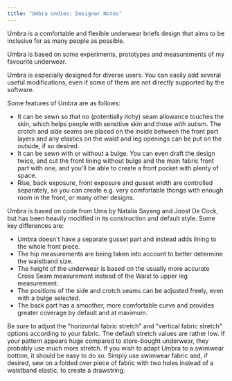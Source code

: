```yaml
---
title: "Umbra undies: Designer Notes"
---
```


Umbra is a comfortable and flexible underwear briefs design that aims to be inclusive for as many people as possible.

Umbra is based on some experiments, prototypes and measurements of my favourite underwear.

Umbra is especially designed for diverse users. You can easily add several useful modifications, even if some of them are not directly supported by the software.

Some features of Umbra are as follows:

* It can be sewn so that no (potentially itchy) seam allowance touches the skin, which helps people with sensitive skin and those with autism. The crotch and side seams are placed on the inside between the front part layers and any elastics on the waist and leg openings can be put on the outside, if so desired.
* It can be sewn with or without a bulge. You can even draft the design twice, and cut the front lining without bulge and the main fabric front part with one, and you'll be able to create a front pocket with plenty of space.
* Rise, back exposure, front exposure and gusset width are controlled separately, so you can create e.g. very comfortable thongs with enough room in the front, or many other designs.

Umbra is based on code from Uma by Natalia Sayang and Joost De Cock, but has been heavily modified in its construction and default style.
Some key differences are:
* Umbra doesn't have a separate gusset part and instead adds lining to the whole front piece.
* The hip measurements are being taken into account to better determine the waistband size.
* The height of the underwear is based on the usually more accurate Cross Seam measurement instead of the Waist to upper leg measurement.
* The positions of the side and crotch seams can be adjusted freely, even with a bulge selected.
* The back part has a smoother, more comfortable curve and provides greater coverage by default and at maximum.

<Warning>
Be sure to adjust the "horizontal fabric stretch" and "vertical fabric stretch" options according to your fabric. The default stretch values are rather low. If your pattern appears huge compared to store-bought underwear, they probably use much more stretch.
</Warning>

<Tip>
  If you wish to adapt Umbra to a swimwear bottom, it should be easy to do so. Simply use swimwear fabric and, if desired, sew on a folded over piece of fabric with two holes instead of a waistband elastic, to create a drawstring.
</Tip>
